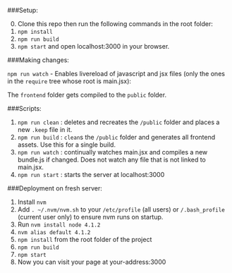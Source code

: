 ###Setup:

0. Clone this repo then run the following commands in the root folder:
1. `npm install`
2. `npm run build`
3. `npm start` and open localhost:3000 in your browser.


###Making changes:

`npm run watch` - Enables livereload of javascript and jsx files (only the ones in the `require` tree whose root is main.jsx):


The `frontend` folder gets compiled to the `public` folder.

###Scripts:

1. `npm run clean` : deletes and recreates the `/public` folder and places a new `.keep` file in it.
2. `npm run build` : `clean`s the `/public` folder and generates all frontend assets. Use this for a single build.
3. `npm run watch` : continually watches main.jsx and compiles a new bundle.js if changed. Does not watch any file that is not linked to main.jsx.
4. `npm run start` : starts the server at localhost:3000

###Deployment on fresh server:
1. Install `nvm`
2. Add `. ~/.nvm/nvm.sh` to your `/etc/profile` (all users) or `/.bash_profile` (current user only) to ensure nvm runs on startup.
2. Run `nvm install node 4.1.2`
3. `nvm alias default 4.1.2`
4. `npm install` from the root folder of the project
5. `npm run build`
6. `npm start`
7. Now you can visit your page at your-address:3000
